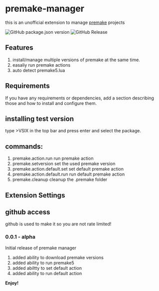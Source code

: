 # premake-manager
this is an unofficial extension to manage [premake](https://premake.github.io) projects

![GitHub package.json version](https://img.shields.io/github/package-json/v/lolrobbe2/premake-manager?style=for-the-badge&color=blue) ![GitHub Release](https://img.shields.io/github/v/release/lolrobbe2/premake-manager?include_prereleases&sort=date&style=for-the-badge&color=green)


## Features

1) install/manage multiple versions of premake at the same time.
2) easaliy run premake actions
3) auto detect premake5.lua
## Requirements

If you have any requirements or dependencies, add a section describing those and how to install and configure them.
## installing test version
type >VSIX in the top bar and press enter and select the package.
## commands:

1) premake.action.run
    run premake action
2) premake.setversion
    set the used premake version
3) premake.action.default.set
    set default premake action
4) premake.action.default.run
    run default premake action
5) premake.cleanup
    cleanup the .premake folder
## Extension Settings

## github access
github is used to make it so you are not rate limited!

### 0.0.1 - alpha

Initial release of premake manager

1) added ability to download premake versions
2) added ability to run premake5 
3) added abiltty to set default action
4) added ability to run default action

**Enjoy!**
